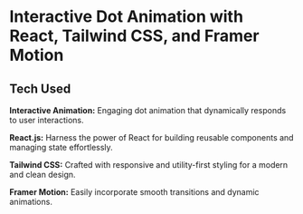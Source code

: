 # Interactive Dot Animation with React, Tailwind CSS, and Framer Motion

<h2>Tech Used</h2>

<b>Interactive Animation:</b> Engaging dot animation that dynamically responds to user interactions.

<b>React.js:</b> Harness the power of React for building reusable components and managing state effortlessly.

<b>Tailwind CSS:</b> Crafted with responsive and utility-first styling for a modern and clean design.

<b>Framer Motion:</b> Easily incorporate smooth transitions and dynamic animations.



